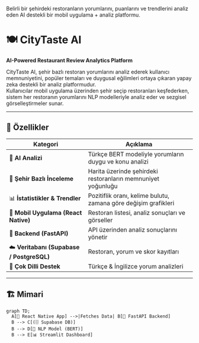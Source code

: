 Belirli bir şehirdeki restoranların yorumlarını, puanlarını ve trendlerini analiz eden AI destekli bir mobil uygulama + analiz platformu.

# 🍽️ CityTaste AI
**AI-Powered Restaurant Review Analytics Platform**

CityTaste AI, şehir bazlı restoran yorumlarını analiz ederek kullanıcı memnuniyetini, popüler temaları ve duygusal eğilimleri ortaya çıkaran yapay zeka destekli bir analiz platformudur.  
Kullanıcılar mobil uygulama üzerinden şehir seçip restoranları keşfederken, sistem her restoranın yorumlarını NLP modelleriyle analiz eder ve sezgisel görselleştirmeler sunar.

---

## 🚀 Özellikler

| Kategori | Açıklama |
|-----------|-----------|
| 🧠 **AI Analizi** | Türkçe BERT modeliyle yorumların duygu ve konu analizi |
| 🌆 **Şehir Bazlı İnceleme** | Harita üzerinde şehirdeki restoranların memnuniyet yoğunluğu |
| 📊 **İstatistikler & Trendler** | Pozitiflik oranı, kelime bulutu, zamana göre değişim grafikleri |
| 📱 **Mobil Uygulama (React Native)** | Restoran listesi, analiz sonuçları ve görseller |
| 🧾 **Backend (FastAPI)** | API üzerinden analiz sonuçlarını yönetir |
| ☁️ **Veritabanı (Supabase / PostgreSQL)** | Restoran, yorum ve skor kayıtları |
| 💬 **Çok Dilli Destek** | Türkçe & İngilizce yorum analizleri |

---

## 🏗️ Mimari

```mermaid
graph TD;
  A[📱 React Native App] -->|Fetches Data| B[🚀 FastAPI Backend]
  B --> C[(🗄️ Supabase DB)]
  B --> D[🧠 NLP Model (BERT)]
  B --> E[📊 Streamlit Dashboard]
